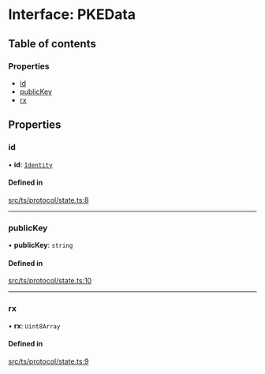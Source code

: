 # Interface: PKEData

## Table of contents

### Properties

- [id](PKEData.md#id)
- [publicKey](PKEData.md#publickey)
- [rx](PKEData.md#rx)

## Properties

### id

• **id**: [`Identity`](Identity.md)

#### Defined in

[src/ts/protocol/state.ts:8](https://gitlab.com/i3-market/code/wp3/t3.2/i3m-wallet-monorepo/-/blob/e04089c/packages/wallet-protocol/src/ts/protocol/state.ts#L8)

___

### publicKey

• **publicKey**: `string`

#### Defined in

[src/ts/protocol/state.ts:10](https://gitlab.com/i3-market/code/wp3/t3.2/i3m-wallet-monorepo/-/blob/e04089c/packages/wallet-protocol/src/ts/protocol/state.ts#L10)

___

### rx

• **rx**: `Uint8Array`

#### Defined in

[src/ts/protocol/state.ts:9](https://gitlab.com/i3-market/code/wp3/t3.2/i3m-wallet-monorepo/-/blob/e04089c/packages/wallet-protocol/src/ts/protocol/state.ts#L9)
